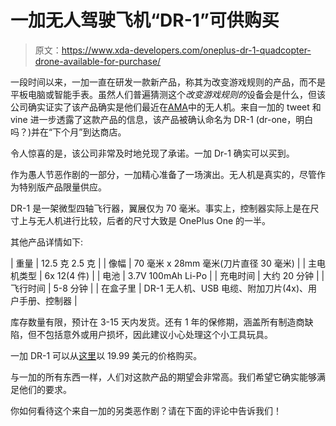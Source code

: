 # 一加无人驾驶飞机“DR-1”可供购买

> 原文：<https://www.xda-developers.com/oneplus-dr-1-quadcopter-drone-available-for-purchase/>

一段时间以来，一加一直在研发一款新产品，称其为改变游戏规则的产品，而不是平板电脑或智能手表。虽然人们普遍猜测这个*改变游戏规则的*设备会是什么，但该公司确实证实了该产品确实是他们最近在[AMA](http://www.xda-developers.com/oneplus-late-march-amaa-roundup/)中的无人机。来自一加的 tweet 和 vine 进一步透露了这款产品的信息，该产品被确认命名为 DR-1 (dr-one，明白吗？)并在“下个月”到达商店。

令人惊喜的是，该公司非常及时地兑现了承诺。一加 Dr-1 确实可以买到。

作为愚人节恶作剧的一部分，一加精心准备了一场演出。无人机是真实的，尽管作为特别版产品限量供应。

DR-1 是一架微型四轴飞行器，翼展仅为 70 毫米。事实上，控制器实际上是在尺寸上与无人机进行比较，后者的尺寸大致是 OnePlus One 的一半。

其他产品详情如下:

| 重量 | 12.5 克 2.5 克 |
| 像幅 | 70 毫米 x 28mm 毫米(刀片直径 30 毫米) |
| 主电机类型 | 6x 12(4 件) |
| 电池 | 3.7V 100mAh Li-Po |
| 充电时间 | 大约 20 分钟 |
| 飞行时间 | 5-8 分钟 |
| 在盒子里 | DR-1 无人机、USB 电缆、附加刀片(4x)、用户手册、控制器 |

库存数量有限，预计在 3-15 天内发货。还有 1 年的保修期，涵盖所有制造商缺陷，但不包括意外或用户损坏，因此建议小心处理这个小工具玩具。

一加 DR-1 可以从[这里](https://oneplus.net/dr-1)以 19.99 美元的价格购买。

与一加的所有东西一样，人们对这款产品的期望会非常高。我们希望它确实能够满足他们的要求。

你如何看待这个来自一加的另类恶作剧？请在下面的评论中告诉我们！